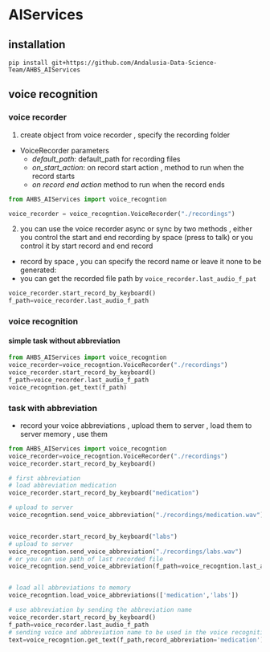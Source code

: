 # AIServices

## installation

`pip install git+https://github.com/Andalusia-Data-Science-Team/AHBS_AIServices`

## voice recognition

### voice recorder

1. create object from voice recorder , specify the recording folder

- VoiceRecorder parameters
    - *default_path*: default_path for recording files
    - *on_start_action*: on record start action , method to run when the record starts
    - *on record end action*  method to run when the record ends

```python
from AHBS_AIServices import voice_recogntion

voice_recorder = voice_recogntion.VoiceRecorder("./recordings")
```

2. you can use the voice recorder async or sync by two methods , either you control the start and end recording by space (press to talk) or you control it by start record and end record
 
- record by space , you can specify the record name or leave it none to be generated:
- you can get the recorded file path by `voice_recorder.last_audio_f_pat`
```python
voice_recorder.start_record_by_keyboard()
f_path=voice_recorder.last_audio_f_path
```

### voice recognition
#### simple task without abbreviation
```python
from AHBS_AIServices import voice_recogntion
voice_recorder=voice_recogntion.VoiceRecorder("./recordings")
voice_recorder.start_record_by_keyboard()
f_path=voice_recorder.last_audio_f_path
voice_recogntion.get_text(f_path)
```

### task with abbreviation
- record your voice abbreviations , upload them to server , load them to server memory , use them

```python
from AHBS_AIServices import voice_recogntion
voice_recorder=voice_recogntion.VoiceRecorder("./recordings")
voice_recorder.start_record_by_keyboard()

# first abbreviation
# load abbreviation medication
voice_recorder.start_record_by_keyboard("medication")

# upload to server
voice_recogntion.send_voice_abbreviation("./recordings/medication.wav")


voice_recorder.start_record_by_keyboard("labs")
# upload to server
voice_recogntion.send_voice_abbreviation("./recordings/labs.wav")
# or you can use path of last recorded file
voice_recogntion.send_voice_abbreviation(f_path=voice_recogntion.last_audio_f_path)


# load all abbreviations to memory
voice_recogntion.load_voice_abbreviations(['medication','labs'])

# use abbreviation by sending the abbreviation name
voice_recorder.start_record_by_keyboard()
f_path=voice_recorder.last_audio_f_path
# sending voice and abbreviation name to be used in the voice recognition
text=voice_recogntion.get_text(f_path,record_abbreviation='medication')
```